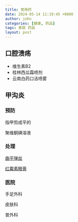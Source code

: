 ```yaml
---
title: 常用药
date: 2024-05-14 11:19:45 +0800
author: john
categories: [健康, 药品]
tags: 家庭 药品
layout: post
---
```


## 口腔溃疡

* 维生素B2
* 桂林西瓜霜喷剂
* 云南白药口洁喷雾


## 甲沟炎
### 预防

指甲剪成平的

聚维酮碘溶液

### 处理

[曲平弹丝](https://www.xiaohongshu.com/explore/658a69fe000000001a02b4ef)

[红霉素眼膏](https://www.xiaohongshu.com/explore/6515fea4000000001d03974c)




### 医院

手足外科

皮肤科

普外科
